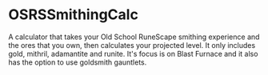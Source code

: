 # OSRSSmithingCalc
A calculator that takes your Old School RuneScape smithing experience and the ores that you own, then calculates your projected level. It only includes gold, mithril, adamantite and runite. It's focus is on Blast Furnace and it also has the option to use goldsmith gauntlets.
